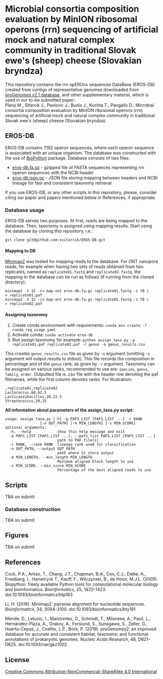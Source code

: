 # Microbial consortia composition evaluation by MinION ribosomal operons (rrn) sequencing of artificial mock and natural complex community in traditional Slovak ewe's (sheep) cheese (Slovakian bryndza)

This repository contains the rrn opEROns sequences DataBase (EROS-DB) created from contigs of representative genomes downloaded from [proGenomes v2.1 database](https://progenomes.embl.de/download.cgi), and other supplementary material, which is used in our to-be submitted paper:     
Plany M., Sitarcik J., Pavlovic J., Budis J., Kuchta T., Pangallo D.: Microbial consortia composition evaluation by MinION ribosomal operons (rrn) sequencing of artificial mock and natural complex community in traditional Slovak ewe's (sheep) cheese (Slovakian bryndza).

## EROS-DB
EROS-DB contains 7192 operon sequences, where each operon sequence is associated with an unique organism. The database was constructed with the use of [BioPython](https://biopython.org/docs/1.75/api/index.html) package.
Database consists of two files:

 - [eros-db.fa.gz](https://github.com/xsitarcik/operons-bryndza/blob/main/eros-db.fa.gz "eros-db.fa.gz") - gzipped file of FASTA sequences representing rrn operon sequences with the NCBI header 
 - [eros-db.json.gz](https://github.com/xsitarcik/operons-bryndza/blob/main/eros-db.json.gz "eros-db.json.gz") - JSON file storing mapping between headers and NCBI lineage for fast and consistent taxonomy retrieval

If you use EROS-DB, or any other scripts in this repository, please, consider citing our paper and papers mentioned below in References, if appropriate.

### Database usage
EROS-DB serves two purposes. At first, reads are being mapped to the database. Then, taxonomy is assigned using mapping results. Start using the database by cloning this repository, i.e.:

    git clone git@github.com:xsitarcik/EROS-DB.git

#### Mapping to DB
[Minimap2](https://github.com/lh3/minimap2) was tested for mapping reads to the database. For ONT nanopore reads, for example when having two sets of reads obtained from two replicates, named as `replicate01.fastq` and  `replicate02.fastq`, the mapping to the database can be run as follows (if running from the cloned directory):

    minimap2 -t 32 -cx map-ont eros-db.fa.gz replicate01.fastq -z 70 \
    > replicate01.paf
    minimap2 -t 32 -cx map-ont eros-db.fa.gz replicate02.fastq -z 70 \
    > replicate02.paf

#### Assigning taxonomy
 1. Create conda environment with requirements: `conda env create -f conda_req_usage.yaml`
 2. Activate conda: `conda activate eros-db`
 3. Run assign taxonomy for example: `python assign_taxa.py -p replicate01.paf replicate02.paf -r genus -o genus_results.csv`

This creates `genus_results.csv` file as given by `-o` argument (omitting `-o` argument will output results to stdout). This file records the composition in percentage and of the `genus` rank, as given by `-r` argument. Taxonomy can be assigned on various ranks, recommended to use are: `species`, `genus`, `family`, `order`.
Outputted file is .csv file with the header row denoting the paf filenames, while the first column denotes ranks. For illustration:

    ,replicate01,replicate02
    Lactococcus,60,62.5
    Lacticaseibacillus,20,22.5
    Streptococcus,20,15

**All information about parameters of the assign_taxa.py script:**

    usage: assign_taxa.py [-h] -p PAFS_LIST [PAFS_LIST ...] -r RANK        
				    [-o OUT_PATH] [-m MIN_LENGTH] [-s MIN_SCORE]
    optional arguments:
      -h, --help            show this help message and exit
      -p PAFS_LIST [PAFS_LIST ...], --pafs_list PAFS_LIST [PAFS_LIST ...]
                            path to PAF file(s)
      -r RANK, --rank RANK  lineage rank used for classification
      -o OUT_PATH, --output OUT_PATH
                            path where to store output
      -m MIN_LENGTH, --min_length MIN_LENGTH
                            Minimum aligned block length to use
      -s MIN_SCORE, --min_score MIN_SCORE
                            Percentage of the best aligned reads to use

## Scripts
TBA on submit
### Database construction
TBA on submit
## Figures
TBA on submit
## References
Cock, P.A., Antao, T., Chang, J.T., Chapman, B.A., Cox, C.J., Dalke, A., Friedberg, I., Hamelryck T., Kauff, F., Wilczynski, B., de Hoon, M.J.L. (2009). Biopython: freely available Python tools for computational molecular biology and bioinformatics. _Bioinformatics_, 25, 1422-1423. doi:10.1093/bioinformatics/btp163

Li, H. (2018). Minimap2: pairwise alignment for nucleotide sequences. _Bioinformatics_, 34, 3094-3100. doi:10.1093/bioinformatics/bty191

Mende, D., Letunic, I., Maistrenko, O., Schmidt, T., Milanese, A., Paoli, L., Hernández-Plaza, A., Orakov, A., Forslund, S., Sunagawa, S., Zeller, G., Huerta-Cepas, J., Coelho, L.P., Bork, P. (2019). proGenomes2: an improved database for accurate and consistent habitat, taxonomic and functional annotations of prokaryotic genomes. _Nucleic Acids Research_, 48, D621–D625. doi:10.1093/nar/gkz1002

## License

[Creative Commons Attribution-NonCommercial-ShareAlike 4.0 International](https://creativecommons.org/licenses/by-nc-sa/4.0/)
